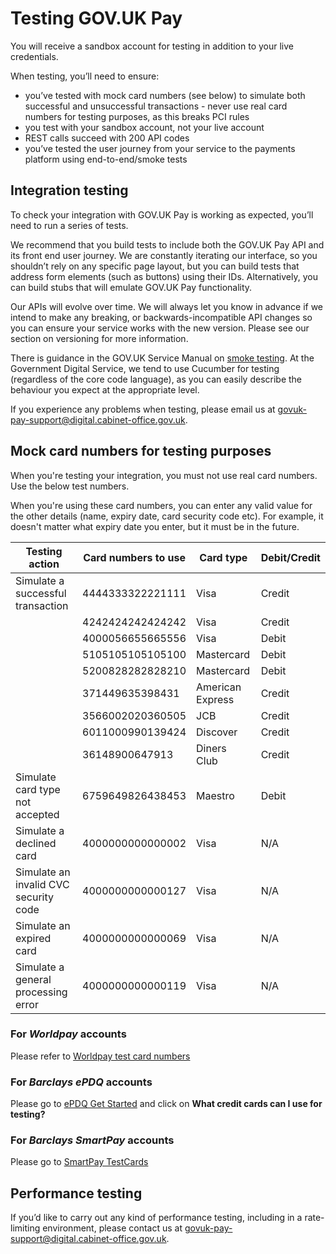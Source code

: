 # Testing GOV.UK Pay

You will receive a sandbox account for testing in addition to your live credentials.

When testing, you’ll need to ensure:

 - you’ve tested with mock card numbers (see below) to simulate both successful and unsuccessful transactions - never use real card numbers for testing purposes, as this breaks PCI rules
 - you test with your sandbox account, not your live account
 - REST calls succeed with 200 API codes
 - you’ve tested the user journey from your service to the payments platform using end-to-end/smoke tests



## Integration testing

To check your integration with GOV.UK Pay is working as expected, you’ll need to run a series of tests.


We recommend that you build tests to include both the GOV.UK Pay API and its front end user journey. We are constantly iterating our interface, so you shouldn’t rely on any specific page layout, but you can build tests that address form elements (such as buttons) using their IDs. Alternatively, you can build stubs that will emulate GOV.UK Pay functionality.


Our APIs will evolve over time. We will always let you know in advance if we intend to make any breaking, or backwards-incompatible API changes so you can ensure your service works with the new version. Please see our section on versioning for more information.


There is guidance in the GOV.UK Service Manual on [smoke testing](https://www.gov.uk/service-manual/making-software/deployment.html). At the Government Digital Service, we tend to use Cucumber for testing (regardless of the core code language), as you can easily describe the behaviour you expect at the appropriate level.

If you experience any problems when testing, please email us at [govuk-pay-support@digital.cabinet-office.gov.uk](mailto:govuk-pay-support@digital.cabinet-office.gov.uk).



## Mock card numbers for testing purposes

When you're testing your integration, you must not use real card numbers. Use the below test numbers.

When you're using these card numbers, you can enter any valid value for the other details (name, expiry date, card security code etc). For example, it doesn't matter what expiry date you enter, but it must be in the future.

|Testing action |Card numbers to use | Card type | Debit/Credit |
| --------  | ------- | ------- | ------- |
|Simulate a successful transaction | 4444333322221111 | Visa | Credit |
||4242424242424242| Visa | Credit |
||4000056655665556| Visa | Debit |
||5105105105105100| Mastercard | Debit |
||5200828282828210| Mastercard | Debit |
||371449635398431| American Express | Credit |
||3566002020360505| JCB | Credit |
||6011000990139424|Discover| Credit |
||36148900647913|Diners Club| Credit |
|Simulate card type not accepted |6759649826438453|Maestro| Debit |
|Simulate a declined card|4000000000000002|Visa| N/A |
|Simulate an invalid CVC security code|4000000000000127|Visa| N/A |
|Simulate an expired card|4000000000000069|Visa| N/A |
|Simulate a general processing error|4000000000000119|Visa| N/A |

### For _Worldpay_ accounts
Please refer to [Worldpay test card numbers](http://support.worldpay.com/support/kb/gg/corporate-gateway-guide/content/reference/usefultables.htm#Test)

### For _Barclays ePDQ_ accounts
Please go to [ePDQ Get Started](https://support.epdq.co.uk/en/products/onboarding) and click on __What credit cards can I use for testing?__

### For _Barclays SmartPay_ accounts
Please go to [SmartPay TestCards](https://www.barclaycard.co.uk/business/files/SmartPay_Test_Cards_document.pdf)

##  Performance testing

If you’d like to carry out any kind of performance testing, including in a rate-limiting environment, please contact us at [govuk-pay-support@digital.cabinet-office.gov.uk](mailto:govuk-pay-support@digital.cabinet-office.gov.uk).
